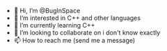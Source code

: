 - 👋 Hi, I’m @BugInSpace
- 👀 I’m interested in C++ and other languages
- 🌱 I’m currently learning C++
- 💞️ I’m looking to collaborate on i don't know exactly
- 📫 How to reach me (send me a message)

<!---
BugInSpace/BugInSpace is a ✨ special ✨ repository because its `README.md` (this file) appears on your GitHub profile.
You can click the Preview link to take a look at your changes.
--->
